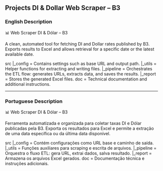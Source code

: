 
## Projects DI & Dollar Web Scraper – B3


### English Description
📊 Web Scraper DI & Dólar – B3

A clean, automated tool for fetching DI and Dollar rates published by B3. Exports results to Excel and allows retrieval for a specific date or the latest available date.

src
|_config = Contains settings such as base URL and output path.
|_utils = Helper functions for extracting and writing files.
|_pipeline = Orchestrates the ETL flow: generates URLs, extracts data, and saves the results.
|_report = Stores the generated Excel files.
doc = Technical documentation and additional instructions.


----

### Portuguese Description
📊 Web Scraper DI & Dólar – B3

Ferramenta automatizada e organizada para coletar taxas DI e Dólar publicadas pela B3. Exporta os resultados para Excel e permite a extração de uma data específica ou da última data disponível.

src
|_config = Contém configurações como URL base e caminho de saída.
|_utils = Funções auxiliares para scraping e escrita de arquivos.
|_pipeline = Orquestra o fluxo ETL: gera URL, extrai dados, salva resultado.
|_report = Armazena os arquivos Excel gerados.
doc = Documentação técnica e instruções adicionais.